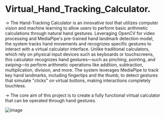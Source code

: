 # Virtual_Hand_Tracking_Calculator.
-> The Hand-Tracking Calculator is an innovative tool that utilizes computer vision and machine learning to allow users to perform basic arithmetic calculations through natural hand gestures. Leveraging OpenCV for video processing and MediaPipe's pre-trained hand landmark detection model, the system tracks hand movements and recognizes specific gestures to interact with a virtual calculator interface.
 Unlike traditional calculators, which rely on physical input devices such as keyboards or touchscreens, this calculator recognizes hand gestures—such as pinching, pointing, and swiping—to perform arithmetic operations like addition, subtraction, multiplication, division, and more. The system leverages MediaPipe to track key hand landmarks, including fingertips and the thumb, to detect gestures that simulate "clicks" on virtual buttons, making interactions completely touchless.
 
-> The core aim of this project is to create a fully functional virtual calculator that can be operated through hand gestures.

![image](https://github.com/user-attachments/assets/82470d36-9d4a-47d8-8c0f-35f50c8fe87c)
